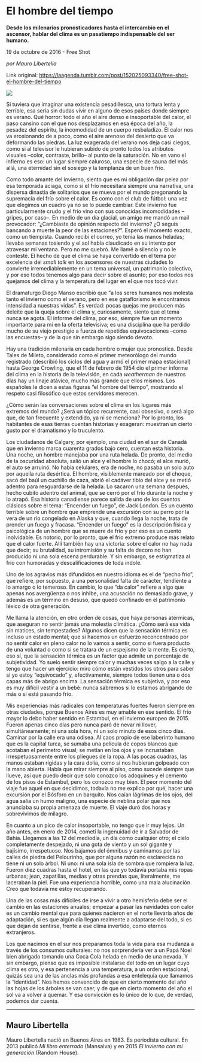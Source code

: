 # El hombre del tiempo

**Desde los milenarios pronosticadores hasta el intercambio en el ascensor, hablar del clima es un pasatiempo indispensable del ser humano.**

19 de octubre de 2016 - Free Shot

_por Mauro Libertella_

Link original: https://laagenda.tumblr.com/post/152025093340/free-shot-el-hombre-del-tiempo

![](https://64.media.tumblr.com/a6539b0f906d973333469151396b8415/tumblr_inline_pk38vgj0nz1t6q87u_500.jpg)



 Si tuviera que imaginar una existencia pesadillesca, una tortura lenta y terrible, esa sería sin dudas vivir en alguno de esos países donde siempre es verano. Qué horror: todo el año el aire denso e insoportable del calor, el paso cansino con el que nos desplazamos en esa época del año, la pesadez del espíritu, la incomodidad de un cuerpo resbaladizo. El calor nos va erosionando de a poco, como el aire arenoso del desierto que va deformando las piedras. La luz exagerada del verano nos deja casi ciegos, como si al televisor le hubieran subido de pronto todos los atributos visuales –color, contraste, brillo– al punto de la saturación. No en vano el infierno es eso: un lugar siempre caluroso, una especie de sauna del más allá, una eternidad sin el sosiego y la templanza de un buen frío.

Como todo amante del invierno, siento que es mi obligación dar pelea por esa temporada aciaga, como si el frío necesitara siempre una narrativa, una dispersa dinastía de solitarios que se mueva por el mundo pregonando la supremacía del frío sobre el calor. Es como con el club de fútbol: una vez que elegimos un cuadro ya no se lo puede cambiar. Este invierno fue particularmente crudo y el frío vino con sus conocidas incomodidades –gripes, por caso–. En medio de un día glacial, un amigo me mandó un mail provocador: “¿Cambiaste de opinión respecto del invierno? ¿O seguís bancando a muerte la peor de las estaciones?”. Esperó el momento exacto, como un tiempista. Cuando recibí el correo, yo tenía las manos heladas; llevaba semanas tosiendo y el sol había claudicado en su intento por atravesar mi ventana. Pero no me quebró. Me llamé a silencio y no le contesté. El hecho de que el clima se haya convertido en el tema por excelencia del *small talk* en los ascensores de nuestras ciudades lo convierte irremediablemente en un tema universal, un patrimonio colectivo, y por eso todos tenemos algo para decir sobre el asunto; por eso todos nos quejamos del clima y la temperatura del lugar en el que nos tocó vivir. 

El dramaturgo Diego Manso escribió que “a los seres humanos nos molesta tanto el invierno como el verano, pero en ese gataflorismo le encontramos intensidad a nuestras vidas”. Es verdad: pocas quejas me producen más deleite que la queja sobre el clima y, curiosamente, siento que el tema nunca se agota. El informe del clima, por eso, siempre fue un momento importante para mí en la oferta televisiva; es una disciplina que ha perdido mucho de su viejo prestigio a fuerza de repetidas equivocaciones –como las encuestas– y de la que sin embargo sigo siendo devoto. 

Hay una tradición milenaria en cada hombre o mujer que pronostica. Desde Tales de Mileto, considerado como el primer meteorólogo del mundo registrado (describió los ciclos del agua y armó el primer mapa estacional) hasta George Crowling, que el 11 de febrero de 1954 dio el primer informe del clima en la historia de la televisión, en cada *weatherman* de nuestros días hay un linaje atávico, mucho más grande que ellos mismos. Los españoles le dicen a estas figuras “el hombre del tiempo”, mostrando el respeto casi filosófico que estos servidores merecen. 


¿Cómo serán las conversaciones sobre el clima en los lugares más extremos del mundo? ¿Será un tópico recurrente, casi obsesivo, o será algo que, de tan frecuente y extendido, ya ni se menciona? Por lo pronto, los habitantes de esas tierras cuentan historias y exageran: muestran un cierto gusto por el dramatismo y lo truculento. 

Los ciudadanos de Calgary, por ejemplo, una ciudad en el sur de Canadá que en invierno marca cuarenta grados bajo cero, cuentan esta historia. Una noche, un hombre manejaba por una ruta helada. De pronto, del medio de la oscuridad absoluta, salió un alce y el hombre lo chocó; el alce murió, el auto se arruinó. No había celulares, era de noche, no pasaba un solo auto por aquella ruta desértica. El hombre, visiblemente mareado por el choque, sacó del baúl un cuchillo de caza, abrió el cadáver tibio del alce y se metió adentro para resguardarse de la helada. Lo sacaron una semana después, hecho cubito adentro del animal, que se cerró por el frío durante la noche y lo atrapó. Esa historia canadiense parece salida de uno de los cuentos clásicos sobre el tema: “Encender un fuego”, de Jack London. Es un cuento terrible sobre un hombre que emprende una excursión con su perro por la vera de un río congelado en Alaska y que, cuando llega la noche, trata de prender un fuego y fracasa. “Encender un fuego” es la descripción física y psicológica de un hombre que se muere de frío y por eso es un cuento inolvidable. Es notorio, por lo pronto, que el frío extremo produce más relato que el calor fuerte. Allí también hay una victoria: sobre el calor no hay nada que decir; su brutalidad, su intromisión y su falta de decoro no han producido ni una sola escena perdurable. Y sin embargo, se estigmatiza al frío con humoradas y descalificaciones de toda índole. 

Uno de los agravios más difundidos en nuestro idioma es el de “pecho frío”, que refiere, por supuesto, a una personalidad falta de carácter, tendiente a lo amargo o lo temeroso. En cambio, lo que “da calor” refiere a algo que apenas nos avergüenza o nos inhibe, una acusación no demasiado grave, y además es un término en desuso, que quedó confinado en el patrimonio léxico de otra generación. 

Me llama la atención, en otro orden de cosas, que haya personas atérmicas, que aseguran no sentir jamás una molestia climática. ¿Cómo será esa vida sin matices, sin tempestades? Algunos dicen que la sensación térmica es incluso un estado mental; que si hacemos un esfuerzo reconcentrado por no sentir calor en pleno calor no lo vamos a sentir, como si fuera producto de una voluntad o como si se tratara de un espejismo de la mente. Es cierto, eso sí, que la sensación térmica es un factor que admite un porcentaje de subjetividad. Yo suelo sentir siempre calor y muchas veces salgo a la calle y tengo que hacer un ejercicio: miro cómo están vestidos los otros para saber si yo estoy “equivocado” y, efectivamente, siempre todos tienen una o dos capas más de abrigo encima. La sensación térmica es subjetiva, y por eso es muy difícil vestir a un bebé: nunca sabremos si lo estamos abrigando de más o si está pasando frío.


Mis experiencias más radicales con temperaturas fuertes fueron siempre en otras ciudades, porque Buenos Aires es muy amable en ese sentido. El frío mayor lo debo haber sentido en Estambul, en el invierno europeo de 2015. Fueron apenas cinco días pero nunca paró de nevar ni llover, simultáneamente; ni una sola hora, ni un solo minuto de esos cinco días. Caminar por la calle era una odisea. Al caos propio de ese laberinto humano que es la capital turca, se sumaba una película de copos blancos que acotaban el perímetro visual; se metían en los ojos y se incrustaban irrespetuosamente entre los pliegues de la ropa. A las pocas cuadras, las manos estaban rígidas y la cara dolía, como si nos hubieran golpeado con la mano abierta. Había que mirar siempre al piso, como sucede siempre que llueve, así que puedo decir que solo conozco los adoquines y el cemento de los pisos de Estambul, pero los conozco muy bien. El peor momento del viaje fue aquel en que decidimos, todavía no me explico por qué, hacer una excursión por el Bósforo en un barquito. Nos caían lágrimas de los ojos, del agua salía un humo maligno, una especie de neblina polar que nos anunciaba su propia amenaza de muerte. El viaje duró dos horas y sobrevivimos de milagro. 

En cuanto a un pico de calor insoportable, no tengo que ir muy lejos. Un año antes, en enero de 2014, cometí la ingenuidad de ir a Salvador de Bahía. Llegamos a las 12 del mediodía, un día como cualquier otro; el cielo completamente despejado, ni una gota de viento y un sol gigante y bajísimo, irrespetuoso. Nos bajamos del ómnibus y caminamos por las calles de piedra del Pelourinho, que por alguna razón no esclarecida no tiene ni un solo árbol. Ni uno: ni una sola isla de sombra que rompiera la luz. Fueron diez cuadras hasta el hotel, en las que yo todavía portaba mis ropas urbanas; jean, zapatillas, medias y otras prendas que, literalmente, me laceraban la piel. Fue una experiencia horrible, como una mala alucinación. Creo que todavía me estoy recuperando.

Una de las cosas más difíciles de irse a vivir a otro hemisferio debe ser el cambio en las estaciones anuales; empezar a pasar las navidades con calor es un cambio mental que para quienes nacieron en el norte llevaría años de adaptación, si es que algún día llegan realmente a adaptarse del todo, si es que dejan de sentirse, frente a ese clima invertido, como eternos extranjeros. 

Los que nacimos en el sur nos preparamos toda la vida para esa mudanza a través de los consumos culturales: no nos sorprendería ver a un Papá Noel bien abrigado tomando una Coca Cola helada en medio de una nevada. Y sin embargo, pienso que es imposible instalarse del todo en un lugar cuyo clima es otro, y esa pertenencia a una temperatura, a un orden estacional, quizás sea una de las anclas más profundas a esa entelequia que llamamos la “identidad”. Nos hemos convencido de que en cierto momento del año las hojas de los árboles se van caer, y de que en cierto momento del año el sol va a volver a quemar. Y esa convicción es lo único de lo que, de verdad, podemos dar cuenta. 

  




---

Mauro Libertella
----------------

 Mauro Libertella nació en Buenos Aires en 1983. Es periodista cultural. En 2013 publicó *Mi libro enterrado* (Mansalva) y en 2015 *El invierno con mi generación* (Random House).

